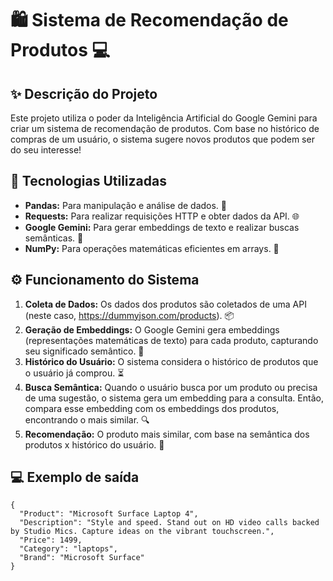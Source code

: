 # 🛍️ Sistema de Recomendação de Produtos 💻

## ✨ Descrição do Projeto 

Este projeto utiliza o poder da Inteligência Artificial do Google Gemini para criar um sistema de recomendação de produtos. Com base no histórico de compras de um usuário, o sistema sugere novos produtos que podem ser do seu interesse! 

## 🚀 Tecnologias Utilizadas

* **Pandas:** Para manipulação e análise de dados. :panda_face:
* **Requests:** Para realizar requisições HTTP e obter dados da API. :globe_with_meridians:
* **Google Gemini:** Para gerar embeddings de texto e realizar buscas semânticas. :brain:
* **NumPy:** Para operações matemáticas eficientes em arrays. :abacus:

## ⚙️ Funcionamento do Sistema

1. **Coleta de Dados:** Os dados dos produtos são coletados de uma API (neste caso, https://dummyjson.com/products). :package:
2. **Geração de Embeddings:** O Google Gemini gera embeddings (representações matemáticas de texto) para cada produto, capturando seu significado semântico. :dna:
3. **Histórico do Usuário:** O sistema considera o histórico de produtos que o usuário já comprou. :hourglass_flowing_sand:
4. **Busca Semântica:** Quando o usuário busca por um produto ou precisa de uma sugestão, o sistema gera um embedding para a consulta. Então, compara esse embedding com os embeddings dos produtos, encontrando o mais similar. :mag:
5. **Recomendação:** O produto mais similar, com base na semântica dos produtos x histórico do usuário. :tada:

## 💻 Exemplo de saída

```
{
  "Product": "Microsoft Surface Laptop 4",
  "Description": "Style and speed. Stand out on HD video calls backed by Studio Mics. Capture ideas on the vibrant touchscreen.",
  "Price": 1499,
  "Category": "laptops",
  "Brand": "Microsoft Surface" 
}

